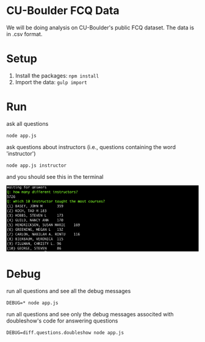 CU-Boulder FCQ Data
===

We will be doing analysis on CU-Boulder's public FCQ dataset.  The data is in .csv format.

# Setup

1. Install the packages: `npm install`
2. Import the data: `gulp import`

# Run

ask all questions

	node app.js


ask questions about instructors (i.e., questions containing the word 'instructor')

	node app.js instructor

and you should see this in the terminal

![screen](screen.png)

# Debug

run all questions and see all the debug messages

	DEBUG=* node app.js

run all questions and see only the debug messages associted with doubleshow's code for answering questions

	DEBUG=diff.questions.doubleshow node app.js

